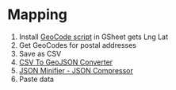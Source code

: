 # Mapping

1. Install [GeoCode script](https://github.com/piarasj/piarasj.github.io/blob/master/Geocode.script) in GSheet gets Lng Lat
2. Get GeoCodes for postal addresses
2. Save as CSV
3. [CSV To GeoJSON Converter](http://www.convertcsv.com/csv-to-geojson.htm)
4. [JSON Minifier - JSON Compressor](https://www.browserling.com/tools/json-minify)
6. Paste data
